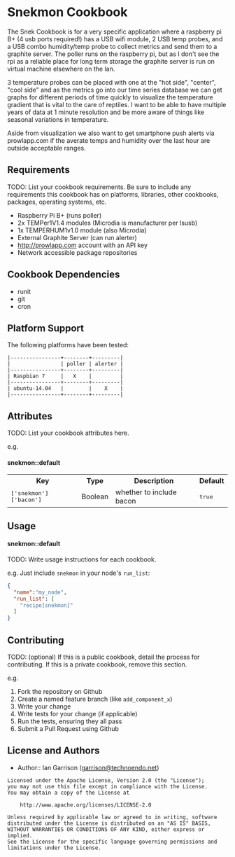 Snekmon Cookbook
===========================
The Snek Cookbook is for a very specific application where a raspberry pi B+ (4 usb ports required!) has a USB wifi module, 2 USB temp probes, and a USB combo humidity/temp probe to collect metrics and send them to a graphite server.  The poller runs on the raspberry pi, but as I don't see the rpi as a reliable place for long term storage the graphite server is run on virtual machine elsewhere on the lan.

3 temperature probes can be placed with one at the "hot side", "center", "cool side" and as the metrics go into our time series database we can get graphs for different periods of time quickly to visualize the temperature gradient that is vital to the care of reptiles.  I want to be able to have multiple years of data at 1 minute resolution and be more aware of things like seasonal variations in temperature.

Aside from visualization we also want to get smartphone push alerts via prowlapp.com if the averate temps and humidity over the last hour are outside acceptable ranges.

Requirements
------------
TODO: List your cookbook requirements. Be sure to include any requirements this cookbook has on platforms, libraries, other cookbooks, packages, operating systems, etc.

- Raspberry Pi B+ (runs poller)
- 2x TEMPer1V1.4 modules (Microdia is manufacturer per lsusb)
- 1x TEMPERHUM1v1.0 module (also Microdia)
- External Graphite Server (can run alerter)
- http://prowlapp.com account with an API key
- Network accessible package repositories

Cookbook Dependencies
------------
- runit
- git
- cron

Platform Support
----------------
The following platforms have been tested:

```
|----------------+--------+---------|
|                | poller | alerter |
|----------------+--------+---------|
| Raspbian 7     |   X    |         |
|----------------+--------+---------|
| ubuntu-14.04   |        |    X    |
|----------------+--------+---------|
```

Attributes
----------
TODO: List your cookbook attributes here.

e.g.
#### snekmon::default
<table>
  <tr>
    <th>Key</th>
    <th>Type</th>
    <th>Description</th>
    <th>Default</th>
  </tr>
  <tr>
    <td><tt>['snekmon']['bacon']</tt></td>
    <td>Boolean</td>
    <td>whether to include bacon</td>
    <td><tt>true</tt></td>
  </tr>
</table>

Usage
-----
#### snekmon::default
TODO: Write usage instructions for each cookbook.

e.g.
Just include `snekmon` in your node's `run_list`:

```json
{
  "name":"my_node",
  "run_list": [
    "recipe[snekmon]"
  ]
}
```

Contributing
------------
TODO: (optional) If this is a public cookbook, detail the process for contributing. If this is a private cookbook, remove this section.

e.g.
1. Fork the repository on Github
2. Create a named feature branch (like `add_component_x`)
3. Write your change
4. Write tests for your change (if applicable)
5. Run the tests, ensuring they all pass
6. Submit a Pull Request using Github

License and Authors
-------------------
- Author:: Ian Garrison (<garrison@technoendo.net>)

```text
Licensed under the Apache License, Version 2.0 (the "License");
you may not use this file except in compliance with the License.
You may obtain a copy of the License at

    http://www.apache.org/licenses/LICENSE-2.0

Unless required by applicable law or agreed to in writing, software
distributed under the License is distributed on an "AS IS" BASIS,
WITHOUT WARRANTIES OR CONDITIONS OF ANY KIND, either express or implied.
See the License for the specific language governing permissions and
limitations under the License.
```
